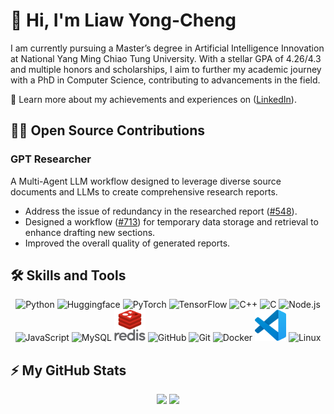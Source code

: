 # 👋 Hi, I'm Liaw Yong-Cheng

I am currently pursuing a Master’s degree in Artificial Intelligence Innovation at National Yang Ming Chiao Tung University. With a stellar GPA of 4.26/4.3 and multiple honors and scholarships, I aim to further my academic journey with a PhD in Computer Science, contributing to advancements in the field.

📄 Learn more about my achievements and experiences on ([LinkedIn](https://www.linkedin.com/in/yongchengliaw/)).
## 🧑‍💻 Open Source Contributions

### GPT Researcher

A Multi-Agent LLM workflow designed to leverage diverse source documents and LLMs to create comprehensive research reports.

- Address the issue of redundancy in the researched report ([#548](https://github.com/assafelovic/gpt-researcher/issues/548)).
- Designed a workflow ([#713](https://github.com/assafelovic/gpt-researcher/pull/713)) for temporary data storage and retrieval to enhance drafting new sections.
- Improved the overall quality of generated reports.

## 🛠 Skills and Tools

<p align="center">
    <img width="50px" src="https://icongr.am/devicon/python-original.svg?size=50&color=currentColor" alt="Python" />
    <img width="50px" src="https://hackmd.io/_uploads/B17DDxCb0.svg" alt="Huggingface" />
    <img width="50px" src="https://cdn.jsdelivr.net/gh/devicons/devicon@latest/icons/pytorch/pytorch-original.svg" alt="PyTorch" />
    <img width="50px" src="https://cdn.jsdelivr.net/gh/devicons/devicon/icons/tensorflow/tensorflow-original.svg" alt="TensorFlow" />
    <img width="50px" src="https://icongr.am/devicon/cplusplus-original.svg?size=36&color=currentColor" alt="C++" />
    <img width="50px" src="https://icongr.am/devicon/c-original.svg?size=36&color=currentColor" alt="C" />
    <img width="50px" src="https://icongr.am/devicon/nodejs-original.svg?size=50&color=currentColor" alt="Node.js" />
    <img width="50px" src="https://icongr.am/devicon/javascript-original.svg?size=36&color=currentColor" alt="JavaScript" />
    <img width="50px" src="https://icongr.am/devicon/mysql-original.svg?size=51&color=currentColor" alt="MySQL" />
    <img width="50px" src="https://raw.githubusercontent.com/devicons/devicon/master/icons/redis/redis-original-wordmark.svg" alt="Redis" />
    <img width="50px" src="https://icongr.am/devicon/github-original.svg?size=36&color=currentColor" alt="GitHub" />
    <img width="50px" src="https://icongr.am/devicon/git-original.svg?size=36&color=currentColor" alt="Git" />
    <img width="50px" src="https://icongr.am/devicon/docker-original-wordmark.svg?size=128&color=currentColor" alt="Docker" />
    <img width="50px" src="https://raw.githubusercontent.com/github/explore/80688e429a7d4ef2fca1e82350fe8e3517d3494d/topics/visual-studio-code/visual-studio-code.png" alt="Visual Studio Code" />
    <img width="50px" src="https://icongr.am/devicon/linux-original.svg?size=36&color=currentColor" alt="Linux" />
</p>

## ⚡️ My GitHub Stats

<p align="center">
    <img height="160" src="https://github-readme-stats.vercel.app/api?username=DandinPower&show_icons=true&hide=issues&theme=buefy">
    <img height="160" src="https://github-readme-stats.vercel.app/api/top-langs/?username=DandinPower&layout=compact&theme=buefy&hide=jupyter%20notebook">
</p>
